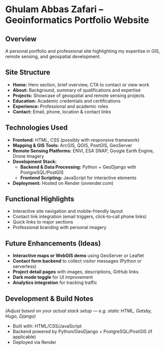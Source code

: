 # Ghulam Abbas Zafari – Geoinformatics Portfolio Website

## Overview
A personal portfolio and professional site highlighting my expertise in GIS, remote sensing, and geospatial development.

## Site Structure
- **Home:** Hero section, brief overview, CTA to contact or view work  
- **About:** Background, summary of qualifications and expertise  
- **Projects:** Showcase of geospatial and remote sensing projects  
- **Education:** Academic credentials and certifications  
- **Experience:** Professional and academic roles  
- **Contact:** Email, phone, location & contact links

## Technologies Used
- **Frontend:** HTML, CSS (possibly with responsive framework)  
- **Mapping & GIS Tools:** ArcGIS, QGIS, PostGIS, GeoServer  
- **Remote Sensing Platforms:** ENVI, ESA SNAP, Google Earth Engine, Drone Imagery  
- **Development Stack:**
  - **Backend & Data Processing:** Python + GeoDjango with PostgreSQL/PostGIS  
  - **Frontend Scripting:** JavaScript for interactive elements  
- **Deployment:** Hosted on Render (onrender.com)

## Functional Highlights
- Interactive site navigation and mobile-friendly layout  
- Contact link integration (email triggers, click‑to‑call phone links)  
- Quick links to major sections  
- Professional branding with personal imagery

## Future Enhancements (Ideas)
- **Interactive maps or WebGIS demo** using GeoServer or Leaflet  
- **Contact form backend** to collect visitor messages (Python or serverless)  
- **Project detail pages** with images, descriptions, GitHub links  
- **Dark mode toggle** for UI improvement  
- **Analytics integration** for tracking traffic

## Development & Build Notes
*(Adjust based on your actual stack setup — e.g. static HTML, Gatsby, Hugo, Django)*  
- Built with: HTML/CSS/JavaScript  
- Backend powered by Python/GeoDjango + PostgreSQL/PostGIS (if applicable)  
- Deployed via Render

